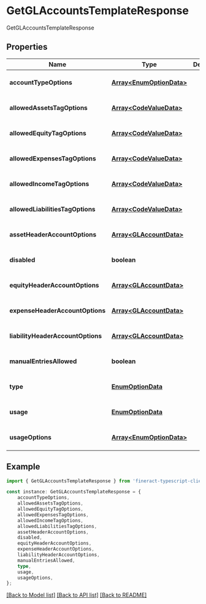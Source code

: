 # GetGLAccountsTemplateResponse

GetGLAccountsTemplateResponse

## Properties

Name | Type | Description | Notes
------------ | ------------- | ------------- | -------------
**accountTypeOptions** | [**Array&lt;EnumOptionData&gt;**](EnumOptionData.md) |  | [optional] [default to undefined]
**allowedAssetsTagOptions** | [**Array&lt;CodeValueData&gt;**](CodeValueData.md) |  | [optional] [default to undefined]
**allowedEquityTagOptions** | [**Array&lt;CodeValueData&gt;**](CodeValueData.md) |  | [optional] [default to undefined]
**allowedExpensesTagOptions** | [**Array&lt;CodeValueData&gt;**](CodeValueData.md) |  | [optional] [default to undefined]
**allowedIncomeTagOptions** | [**Array&lt;CodeValueData&gt;**](CodeValueData.md) |  | [optional] [default to undefined]
**allowedLiabilitiesTagOptions** | [**Array&lt;CodeValueData&gt;**](CodeValueData.md) |  | [optional] [default to undefined]
**assetHeaderAccountOptions** | [**Array&lt;GLAccountData&gt;**](GLAccountData.md) |  | [optional] [default to undefined]
**disabled** | **boolean** |  | [optional] [default to undefined]
**equityHeaderAccountOptions** | [**Array&lt;GLAccountData&gt;**](GLAccountData.md) |  | [optional] [default to undefined]
**expenseHeaderAccountOptions** | [**Array&lt;GLAccountData&gt;**](GLAccountData.md) |  | [optional] [default to undefined]
**liabilityHeaderAccountOptions** | [**Array&lt;GLAccountData&gt;**](GLAccountData.md) |  | [optional] [default to undefined]
**manualEntriesAllowed** | **boolean** |  | [optional] [default to undefined]
**type** | [**EnumOptionData**](EnumOptionData.md) |  | [optional] [default to undefined]
**usage** | [**EnumOptionData**](EnumOptionData.md) |  | [optional] [default to undefined]
**usageOptions** | [**Array&lt;EnumOptionData&gt;**](EnumOptionData.md) |  | [optional] [default to undefined]

## Example

```typescript
import { GetGLAccountsTemplateResponse } from 'fineract-typescript-client';

const instance: GetGLAccountsTemplateResponse = {
    accountTypeOptions,
    allowedAssetsTagOptions,
    allowedEquityTagOptions,
    allowedExpensesTagOptions,
    allowedIncomeTagOptions,
    allowedLiabilitiesTagOptions,
    assetHeaderAccountOptions,
    disabled,
    equityHeaderAccountOptions,
    expenseHeaderAccountOptions,
    liabilityHeaderAccountOptions,
    manualEntriesAllowed,
    type,
    usage,
    usageOptions,
};
```

[[Back to Model list]](../README.md#documentation-for-models) [[Back to API list]](../README.md#documentation-for-api-endpoints) [[Back to README]](../README.md)
